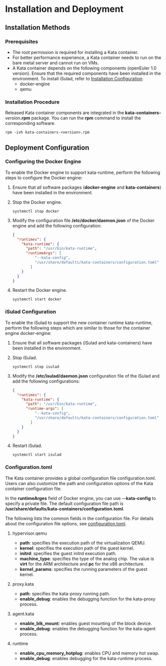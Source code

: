 # Installation and Deployment

## Installation Methods

### Prerequisites

- The root permission is required for installing a Kata container.
- For better performance experience, a Kata container needs to run on the bare metal server and cannot run on VMs.
- A Kata container depends on the following components \(openEuler 1.0 version\). Ensure that the required components have been installed in the environment. To install iSulad, refer to  [Installation Configuration](../../container_engine/isula_container_engine/installation_configuration.md).
    - docker-engine
    - qemu

### Installation Procedure

Released Kata container components are integrated in the  **kata-containers-**_version_**.rpm**  package. You can run the  **rpm**  command to install the corresponding software.

```shell
rpm -ivh kata-containers-<version>.rpm
```

## Deployment Configuration

### Configuring the Docker Engine

To enable the Docker engine to support kata-runtime, perform the following steps to configure the Docker engine:

1. Ensure that all software packages \(**docker-engine**  and  **kata-containers**\) have been installed in the environment.
2. Stop the Docker engine.

    ```shell
    systemctl stop docker
    ```

3. Modify the configuration file  **/etc/docker/daemon.json**  of the Docker engine and add the following configuration:

    ```json
    {
      "runtimes": {
        "kata-runtime": {
          "path": "/usr/bin/kata-runtime",
          "runtimeArgs": [
              "--kata-config",
              "/usr/share/defaults/kata-containers/configuration.toml"
            ]
        }
      }
    }
    ```

4. Restart the Docker engine.

    ```shell
    systemctl start docker
    ```

### iSulad Configuration

To enable the iSulad to support the new container runtime kata-runtime, perform the following steps which are similar to those for the container engine docker-engine:

1. Ensure that all software packages \(iSulad and kata-containers\) have been installed in the environment.
2. Stop iSulad.

    ```shell
    systemctl stop isulad
    ```

3. Modify the  **/etc/isulad/daemon.json**  configuration file of the iSulad and add the following configurations:

    ```json
    {
      "runtimes": {
        "kata-runtime": {
          "path": "/usr/bin/kata-runtime",
          "runtime-args": [
              "--kata-config",
              "/usr/share/defaults/kata-containers/configuration.toml"
            ]
        }
      }
    }
    ```

4. Restart iSulad.

    ```shell
    systemctl start isulad
    ```

### Configuration.toml

The Kata container provides a global configuration file configuration.toml. Users can also customize the path and configuration options of the Kata container configuration file.

In the  **runtimeArges**  field of Docker engine, you can use  **--kata-config**  to specify a private file. The default configuration file path is  **/usr/share/defaults/kata-containers/configuration.toml**.

The following lists the common fields in the configuration file. For details about the configuration file options, see  [configuration.toml](./appendix_2.md#configuration-toml).

1. hypervisor.qemu
    - **path**: specifies the execution path of the virtualization QEMU.
    - **kernel**: specifies the execution path of the guest kernel.
    - **initrd**: specifies the guest initrd execution path.
    - **machine\_type**: specifies the type of the analog chip. The value is  **virt**  for the ARM architecture and  **pc**  for the x86 architecture.
    - **kernel\_params**: specifies the running parameters of the guest kernel.

2. proxy.kata
    - **path**: specifies the kata-proxy running path.
    - **enable\_debug**: enables the debugging function for the kata-proxy process.

3. agent.kata
    - **enable\_blk\_mount**: enables guest mounting of the block device.
    - **enable\_debug**: enables the debugging function for the kata-agent process.

4. runtime
    - **enable\_cpu\_memory\_hotplug**: enables CPU and memory hot swap.
    - **enable\_debug**: enables debugging for the kata-runtime process.
